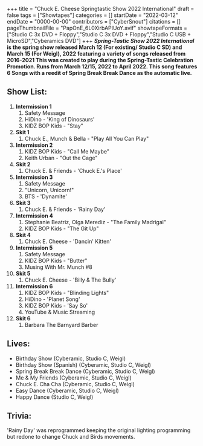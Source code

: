 +++
title = "Chuck E. Cheese Springtastic Show 2022 International"
draft = false
tags = ["Showtapes"]
categories = []
startDate = "2022-03-12"
endDate = "0000-00-00"
contributors = ["CyberSnout"]
citations = []
pageThumbnailFile = "PapOnE_6L0XirbAPIUoY.avif"
showtapeFormats = ["Studio C 3x DVD + Floppy","Studio C 3x DVD + Floppy","Studio C USB + MicroSD","Cyberamics DVD"]
+++
***Spring-Tastic Show 2022 International* is the spring show released March 12 (For existing/ Studio C SD) and March 15 (For Weigl), 2022 featuring a variety of songs released from 2016-2021
This was created to play during the Spring-Tastic Celebration Promotion. Runs from March 12/15, 2022 to April 2022. This song features 6 Songs with a reedit of Spring Break Break Dance as the automatic live.**

## Show List:

1.  **Intermission 1**
    1.  Safety Message
    2.  HiDino - 'King of Dinosaurs'
    3.  KIDZ BOP Kids - "Stay"
2.  **Skit 1**
    1.  Chuck E., Munch & Bella - "Play All You Can Play"
3.  **Intermission 2**
    1.  KIDZ BOP Kids - "Call Me Maybe"
    2.  Keith Urban - "Out the Cage"
4.  **Skit 2**
    1.  Chuck E. & Friends - 'Chuck E.'s Place'
5.  **Intermission 3**
    1.  Safety Message
    2.  "Unicorn, Unicorn!"
    3.  BTS - 'Dynamite'
6.  **Skit 3**
    1.  Chuck E. & Friends - 'Rainy Day'
7.  **Intermission 4**
    1.  Stephanie Beatriz, Olga Merediz - "The Family Madrigal"
    2.  KIDZ BOP Kids - "The Git Up"
8.  **Skit 4**
    1.  Chuck E. Cheese - 'Dancin' Kitten'
9.  **Intermission 5**
    1.  Safety Message
    2.  KIDZ BOP Kids - "Butter"
    3.  Musing With Mr. Munch #8
10. **Skit 5**
    1.  Chuck E. Cheese - 'Billy & The Bully'
11. **Intermission 6**
    1.  KIDZ BOP Kids - "Blinding Lights"
    2.  HiDino - 'Planet Song'
    3.  KIDZ BOP Kids - 'Say So'
    4.  YouTube & Music Streaming
12. **Skit 6**
    1.  Barbara The Barnyard Barber

## Lives:

- Birthday Show (Cyberamic, Studio C, Weigl)
- Birthday Show (Spanish) (Cyberamic, Studio C, Weigl)
- Spring Break Break Dance (Cyberamic, Studio C, Weigl)
- Me & My Friends (Cyberamic, Studio C, Weigl)
- Chuck E. Cha Cha (Cyberamic, Studio C, Weigl)
- Easy Dance (Cyberamic, Studio C, Weigl)
- Happy Dance (Studio C, Weigl)

## Trivia:

'Rainy Day' was reprogrammed keeping the original lighting programming but redone to change Chuck and Birds movements.

